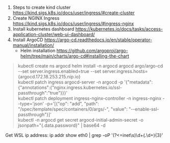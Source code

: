 1. Steps to create kind cluster https://kind.sigs.k8s.io/docs/user/ingress/#create-cluster
2. Create NGINX Ingress https://kind.sigs.k8s.io/docs/user/ingress/#ingress-nginx
3. Install kubernetes dashboard https://kubernetes.io/docs/tasks/access-application-cluster/web-ui-dashboard/
3. Install ArgoCD https://argo-cd.readthedocs.io/en/stable/operator-manual/installation/
    * Helm installation https://github.com/argoproj/argo-helm/tree/main/charts/argo-cd#installing-the-chart
>  kubectl create ns argocd
helm install -n argocd argocd argo/argo-cd --set server.ingress.enabled=true --set server.ingress.hosts={argocd.172.18.253.215.nip.io}  
kubectl patch ingress argocd-server -n argocd -p '{"metadata":{"annotations":{"nginx.ingress.kubernetes.io/ssl-passthrough":"true"}}}'  
kubectl patch deployment ingress-nginx-controller -n ingress-nginx --type='json' -p='[{"op": "add", "path": "/spec/template/spec/containers/0/args/-", "value": "--enable-ssl-passthrough"}]'  
kubectl -n argocd get secret argocd-initial-admin-secret -o jsonpath="{.data.password}" | base64 -d


Get WSL ip address: ip addr show eth0 | grep -oP '(?<=inet\s)\d+(\.\d+){3}'